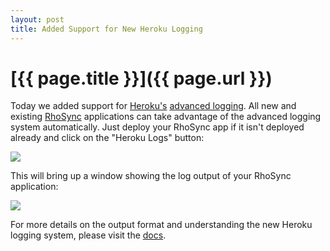 ```yaml
---
layout: post
title: Added Support for New Heroku Logging
---
```


[{{ page.title }}]({{ page.url }})
==================================

Today we added support for [Heroku's](http://heroku.com/) [advanced logging](http://blog.heroku.com/archives/2011/2/3/new_logging_now_in_general_availability/).  All new and existing [RhoSync](http://rhomobile.com/products/rhosync) applications can take advantage of the advanced logging system automatically.  Just deploy your RhoSync app if it isn't deployed already and click on the "Heroku Logs" button:


<img src="https://img.skitch.com/20110209-pneticn11m9762241gj2ea7bya.png"/>

This will bring up a window showing the log output of your RhoSync application:

<img src="https://img.skitch.com/20110209-ms6u1we8s6ycd73wuaqybhcgx9.png"/>

For more details on the output format and understanding the new Heroku logging system, please visit the [docs](http://docs.heroku.com/logging).